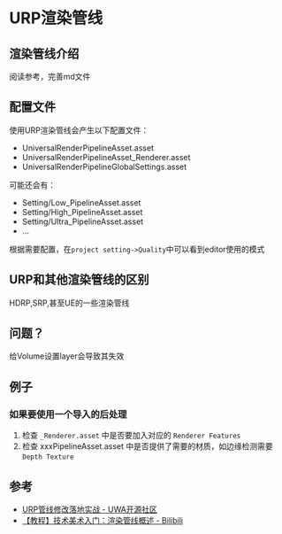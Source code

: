 # URP渲染管线

## 渲染管线介绍
阅读参考，完善md文件

## 配置文件

使用URP渲染管线会产生以下配置文件：
- UniversalRenderPipelineAsset.asset
- UniversalRenderPipelineAsset_Renderer.asset
- UniversalRenderPipelineGlobalSettings.asset

可能还会有：
- Setting/Low_PipelineAsset.asset
- Setting/High_PipelineAsset.asset
- Setting/Ultra_PipelineAsset.asset
- ...

根据需要配置，在`project setting->Quality`中可以看到editor使用的模式


## URP和其他渲染管线的区别

HDRP,SRP,甚至UE的一些渲染管线

## 问题？
给Volume设置layer会导致其失效


## 例子

### 如果要使用一个导入的后处理

1. 检查 `_Renderer.asset` 中是否要加入对应的 `Renderer Features`
2. 检查 xxxPipelineAsset.asset 中是否提供了需要的材质，如边缘检测需要`Depth Texture`

## 参考
- [URP管线修改落地实战 - UWA开源社区](https://edu.uwa4d.com/course-intro/0/489?entrance=3)
- [【教程】技术美术入门：渲染管线概述 - Bilibili](https://www.bilibili.com/video/BV1Q54y1G7v3)